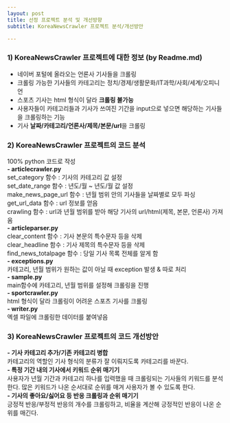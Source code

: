 ```yaml
---
layout: post
title: 선정 프로젝트 분석 및 개선방향
subtitle: KoreaNewsCrawler 프로젝트 분석/개선방안

---
```


### 1) KoreaNewsCrawler 프로젝트에 대한 정보 (by Readme.md)
- 네이버 포털에 올라오는 언론사 기사들을 크롤링
- 크롤링 가능한 기사들의 카테고리는 정치/경제/생활문화/IT과학/사회/세계/오피니언
- 스포츠 기사는 html 형식이 달라 **크롤링 불가능**
- 사용자들이 카테고리들과 기사가 쓰여진 기간을 input으로 넣으면 해당하는 기사들을 크롤링하는 기능
- 기사 **날짜/카테고리/언론사/제목/본문/url**을 크롤링

### 2) KoreaNewsCrawler 프로젝트의 코드 분석
100% python 코드로 작성  
**- articlecrawler.py**  
set_category 함수 : 기사의 카테고리 값 설정  
set_date_range 함수 : 년도/월 ~ 년도/월 값 설정  
make_news_page_url 함수 : 년월 범위 안의 기사들을 날짜별로 모두 파싱  
get_url_data 함수 : url 정보를 얻음  
crawling 함수 : url과 년월 범위를 받아 해당 기사의 url/html(제목, 본문, 언론사) 가져옴  
**- articleparser.py**  
clear_content 함수 : 기사 본문의 특수문자 등을 삭제  
clear_headline 함수 : 기사 제목의 특수문자 등을 삭제  
find_news_totalpage 함수 : 당일 기사 목록 전체를 알게 함  
**- exceptions.py**  
카테고리, 년월 범위가 원하는 값이 아닐 때 exception 발생 & 따로 처리  
**- sample.py**  
main함수에 카테고리, 년월 범위를 설정해 크롤링을 진행  
**- sportcrawler.py**  
html 형식이 달라 크롤링이 어려운 스포츠 기사를 크롤링  
**- writer.py**  
엑셀 파일에 크롤링한 데이터를 붙여넣음

### 3) KoreaNewsCrawler 프로젝트의 코드 개선방안
**- 기사 카테고리 추가/기존 카테고리 병합**  
카테고리의 역할인 기사 형식의 분류가 잘 이뤄지도록 카테고리를 바꾼다.  
**- 특정 기간 내의 기사에서 키워드 순위 매기기**  
사용자가 년월 기간과 카테고리 하나를 입력했을 때 크롤링되는 기사들의 키워드를 분석한다. 많은 키워드가 나온 순서대로 순위를 매겨 사용자가 볼 수 있도록 한다.  
**- 기사의 좋아요/싫어요 등 반응 크롤링과 순위 매기기**  
긍정적 반응/부정적 반응의 개수를 크롤링하고, 비율을 계산해 긍정적인 반응이 나온 순위를 매긴다.  
